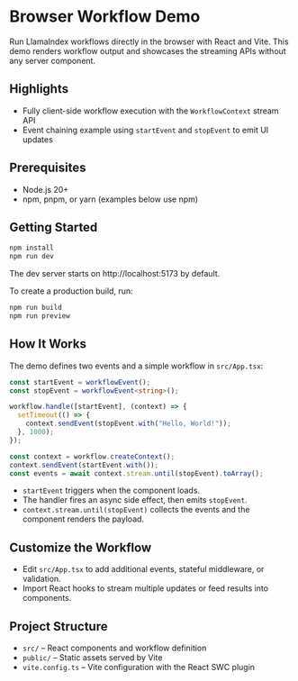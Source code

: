 # Browser Workflow Demo

Run LlamaIndex workflows directly in the browser with React and Vite.
This demo renders workflow output and showcases the streaming APIs without any server component.

## Highlights
- Fully client-side workflow execution with the `WorkflowContext` stream API
- Event chaining example using `startEvent` and `stopEvent` to emit UI updates

## Prerequisites
- Node.js 20+
- npm, pnpm, or yarn (examples below use npm)

## Getting Started
```bash
npm install
npm run dev
```
The dev server starts on http://localhost:5173 by default.

To create a production build, run:
```bash
npm run build
npm run preview
```

## How It Works
The demo defines two events and a simple workflow in `src/App.tsx`:
```ts
const startEvent = workflowEvent();
const stopEvent = workflowEvent<string>();

workflow.handle([startEvent], (context) => {
  setTimeout(() => {
    context.sendEvent(stopEvent.with("Hello, World!"));
  }, 1000);
});

const context = workflow.createContext();
context.sendEvent(startEvent.with());
const events = await context.stream.until(stopEvent).toArray();
```
- `startEvent` triggers when the component loads.
- The handler fires an async side effect, then emits `stopEvent`.
- `context.stream.until(stopEvent)` collects the events and the component renders the payload.

## Customize the Workflow
- Edit `src/App.tsx` to add additional events, stateful middleware, or validation.
- Import React hooks to stream multiple updates or feed results into components.

## Project Structure
- `src/` – React components and workflow definition
- `public/` – Static assets served by Vite
- `vite.config.ts` – Vite configuration with the React SWC plugin

